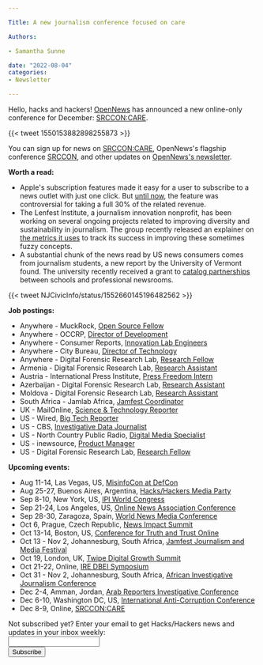 ```yaml
---

Title: A new journalism conference focused on care

Authors: 

- Samantha Sunne

date: "2022-08-04" 
categories: 
- Newsletter 

---
```


Hello, hacks and hackers! [OpenNews](https://opennews.org/) has announced a new online-only conference for December: [SRCCON:CARE](https://srccon.org/?mc_cid=5c412282d9&mc_eid=aadc0ecfa8).

{{< tweet 1550153882898255873 >}}

You can sign up for news on [SRCCON:CARE](https://srccon.org/?mc_cid=5c412282d9&mc_eid=aadc0ecfa8), OpenNews's flagship conference [SRCCON](https://2022.srccon.org/), and other updates on [OpenNews's newsletter](https://opennews.us5.list-manage.com/subscribe?u=71c95e9a43708843d2fdc1f09&id=996e9290cc).

**Worth a read:**



* Apple's subscription features made it easy for a user to subscribe to a news outlet with just one click. But [until now](https://www.niemanlab.org/2022/07/still-giving-apple-30-of-your-news-subscription-revenue-you-no-longer-have-to-and-heres-how-to-stop/), the feature was controversial for taking a full 30% of the related revenue.
* The Lenfest Institute, a journalism innovation nonprofit, has been working on several ongoing projects related to improving diversity and sustainability in journalism. The group recently released an explainer on [the metrics it uses](https://www.lenfestinstitute.org/local-journalism/how-the-lenfest-institute-is-measuring-impact-in-the-philadelphia-media-ecosystem/) to track its success in improving these sometimes fuzzy concepts.
* A substantial chunk of the news read by US news consumers comes from journalism students, a new report by the University of Vermont found. The university recently received a grant to [catalog partnerships](https://www.poynter.org/educators-students/2022/university-vermont-center-community-news-local-academic-partnerships/) between schools and professional newsrooms.

{{< tweet NJCivicInfo/status/1552660145196482562 >}}

**Job postings:**



* Anywhere - MuckRock, [Open Source Fellow](https://www.muckrock.com/jobs/#opensource)
* Anywhere - OCCRP, [Director of Development](https://www.occrp.org/en/occrp-jobs/director-of-development)
* Anywhere - Consumer Reports, [Innovation Lab Engineers](https://digital-lab.consumerreports.org/2022/06/23/new-opportunities-at-cr/)
* Anywhere - City Bureau, [Director of Technology](https://www.citybureau.org/director-of-technology-documenters-network)
* Anywhere - Digital Forensic Research Lab, [Research Fellow](https://www.atlanticcouncil.org/job-opportunity/research-fellow-mideast-digital-forensic-research-lab/)
* Armenia - Digital Forensic Research Lab, [Research Assistant](https://www.atlanticcouncil.org/job-opportunity/research-assistant-armenia-digital-forensic-research-lab/)
* Austria - International Press Institute, [Press Freedom Intern](https://ipi.media/careers/)
* Azerbaijan - Digital Forensic Research Lab, [Research Assistant](https://www.atlanticcouncil.org/job-opportunity/research-assistant-azerbaijan-digital-forensic-research-lab/)
* Moldova - Digital Forensic Research Lab, [Research Assistant](https://www.atlanticcouncil.org/job-opportunity/research-assistant-moldova-digital-forensic-research-lab/)
* South Africa - Jamlab Africa, [Jamfest Coordinator](https://drive.google.com/file/d/10p7pDxbvLQDd_RnL6vjI4NsmvK28NQ2B/view)
* UK - MailOnline, [Science & Technology Reporter](https://www.cisionjobs.co.uk/job/108295/mailonline-science-and-technology-reporter/)
* US - Wired, [Big Tech Reporter](https://talkingbiznews.com/biz-news-help-wanted/wired-seeks-a-reporter-to-cover-big-tech/)
* US - CBS, [Investigative Data Journalist](https://www.ire.org/job-center/investigative-data-journalist-2/)
* US - North Country Public Radio, [Digital Media Specialist](https://careers.journalists.org/jobs/17134253/social-and-digital-media-specialist)
* US - inewsource, [Product Manager](https://careers.journalists.org/jobs/17229296/product-manager)
* US - Digital Forensic Research Lab, [Research Fellow](https://www.atlanticcouncil.org/job-opportunity/research-fellow-united-states-digital-forensic-research-lab/)

**Upcoming events:**



* Aug 11-14, Las Vegas, US, [MisinfoCon at DefCon](https://defcon.misinfocon.com/)
* Aug 25-27, Buenos Aires, Argentina, [Hacks/Hackers Media Party](https://www.mediaparty.info/)
* Sep 8-10, New York, US, [IPI World Congress](https://ipi.media/ipi-world-congress-2022/)
* Sep 21-24, Los Angeles, US, [Online News Association Conference](https://journalists.org/event/ona22/)
* Sep 28-30, Zaragoza, Spain, [World News Media Conference](https://event.wan-ifra.org/congress2022/registration/Site/Register)
* Oct 6, Prague, Czech Republic, [News Impact Summit](https://newsimpact.io/summits/news-impact-summit-prague)
* Oct 13-14, Boston, US, [Conference for Truth and Trust Online](https://truthandtrustonline.com/)
* Oct 13 - Nov 2, Johannesburg, South Africa, [Jamfest Journalism and Media Festival](https://jamlab.africa/jamfest/)
* Oct 19, London, UK, [Twipe Digital Growth Summit](https://www.eventbrite.be/e/twipe-digital-growth-summit-2022-tickets-375925993767)
* Oct 21-22, Online, [IRE DBEI Symposium](https://www.ire.org/training/conferences/dbei-symposium/)
* Oct 31 - Nov 2, Johannesburg, South Africa, [African Investigative Journalism Conference](https://aijc.africa/)
* Dec 2-4, Amman, Jordan, [Arab Reporters Investigative Conference](https://arij22.arij.net/)
* Dec 6-10, Washington DC, US, [International Anti-Corruption Conference](https://www.transparency.org/en/news/dates-2022-international-anti-corruption-conference-uprooting-corruption-defending-democratic-values)
* Dec 8-9, Online, [SRCCON:CARE](https://srccon.org/?mc_cid=5c412282d9&mc_eid=aadc0ecfa8)

<div id="mc_embed_signup"><form id="mc-embedded-subscribe-form" class="validate" action="//hackshackers.us1.list-manage.com/subscribe/post?u=c56f2e53d5ed6ef87f8aaa75c&amp;id=fb2bc6f10b" method="post" name="mc-embedded-subscribe-form" novalidate="" target="_blank">

<div id="mc_embed_signup_scroll">

<div class="mc-field-group"><label for="mce-EMAIL">Not subscribed yet? Enter your email to get Hacks/Hackers news and updates in your inbox weekly:  </label></div>

<div class="mc-field-group"><input id="mce-EMAIL" class="required email" name="EMAIL" type="email" value="" /></div>

<!-- real people should not fill this in and expect good things - do not remove this or risk form bot signups-->

<div style="position: absolute; left: -5000px;"><input tabindex="-1" name="b_c56f2e53d5ed6ef87f8aaa75c_fb2bc6f10b" type="text" value="" /></div>

<div class="clear"><input id="mc-embedded-subscribe" class="button" name="subscribe" type="submit" value="Subscribe" /></div>

</div>

</form></div>

<!--End mc_embed_signup-->

<meta name="twitter:card" content="summary">

<meta name="twitter:image:src" content="https://hackshackers.com/content-images/about/hackshackers_logomark.png">
